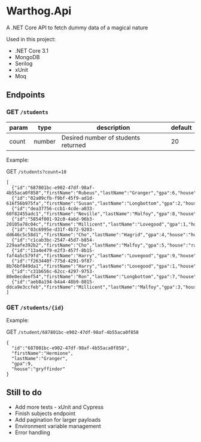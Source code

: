 # Warthog.Api
A .NET Core API to fetch dummy data of a magical nature

Used in this project:
 - .NET Core 3.1
 - MongoDB
 - Serilog
 - xUnit
 - Moq
 
 ## Endpoints
 
 ### GET `/students`
 
 | param |  type  | description | default |
 |-------|--------|-------------|---------|
 | count | number | Desired number of students returned | 20 |
 
Example:

GET `/students?count=10`

```
[
  {"id":"687801bc-e902-47df-98af-4b55aca0f858","firstName":"Rubeus","lastName":"Granger","gpa":6,"house":"slytherin"},
  {"id":"02a09cfb-f9bf-45f9-ad1d-616f56b975fa","firstName":"Susan","lastName":"Longbottom","gpa":2,"house":"ravenclaw"},
  {"id":"dea37756-ccb1-4cde-a033-60f82455adc1","firstName":"Neville","lastName":"Malfoy","gpa":8,"house":"ravenclaw"},
  {"id":"5854f001-92c0-4a6d-96b3-20105a78c04c","firstName":"Millicent","lastName":"Lovegood","gpa":1,"house":"hufflepuff"},
  {"id":"03c6995e-d31f-4b72-9203-dd646c5c58d1","firstName":"Cho","lastName":"Hagrid","gpa":4,"house":"hufflepuff"},
  {"id":"c1cab3bc-2547-45d7-b854-229aafe392b2","firstName":"Cho","lastName":"Malfoy","gpa":5,"house":"ravenclaw"},
  {"id":"13a4e479-e2f3-457f-8b15-faf4a5c579fd","firstName":"Harry","lastName":"Lovegood","gpa":9,"house":"ravenclaw"},
  {"id":"f263440f-775d-4291-9f87-8b76bf849da1","firstName":"Harry","lastName":"Lovegood","gpa":1,"house":"ravenclaw"},
  {"id":"c31b656c-62cc-4297-9753-80e0ecdeef54","firstName":"Ron","lastName":"Longbottom","gpa":7,"house":"slytherin"},
  {"id":"aeb8a194-b4a4-48b9-8015-ddca9e3ccfeb","firstName":"Millicent","lastName":"Malfoy","gpa":3,"house":"gryffindor"}
]
```

### GET `/students/{id}`

Example:

GET `/student/687801bc-e902-47df-98af-4b55aca0f858`

```
{
  "id":"687801bc-e902-47df-98af-4b55aca0f858",
  "firstName":"Hermione",
  "lastName":"Granger",
  "gpa":9,
  "house":"gryffindor"
}
```

## Still to do 

 - Add more tests - xUnit and Cypress
 - Finish subjects endpoint
 - Add pagination for larger payloads
 - Environment variable management
 - Error handling
